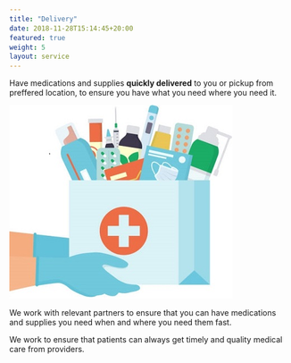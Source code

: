 ```yaml
---
title: "Delivery"
date: 2018-11-28T15:14:45+20:00 
featured: true
weight: 5
layout: service
---
```


Have medications and supplies **quickly delivered** to you or pickup from preffered location, to ensure you have what you need where you need it.

![Medical Community](/images/illustrations/hand-drugs.jpg)
 
We work with relevant partners to ensure that you can have medications and supplies you need when and where you need them fast.

We work to ensure that patients can always get timely and quality medical care from providers. 